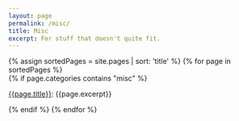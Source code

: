 ```yaml
---
layout: page
permalink: /misc/
title: Misc
excerpt: For stuff that doesn't quite fit.
---
```

<!--
Dated Posts:
{% for post in site.categories.misc %}
<div class="PostBlock"> 
<p><a href="{{post.url}}">{{post.title}}</a>    ({{ post.date | date: '%B %-d, %Y'}})</p> 
{{post.excerpt}} 
</div>
{% endfor %}
Non-Dated Pages:
-->
{% assign sortedPages = site.pages | sort: 'title' %}
{% for page in sortedPages %}   
{% if page.categories contains "misc" %}
<div class="PostBlock"> 
<p><a href="{{page.url}}">{{page.title}}</a>: {{page.excerpt}}</p> 
</div>
{% endif %}
{% endfor %}